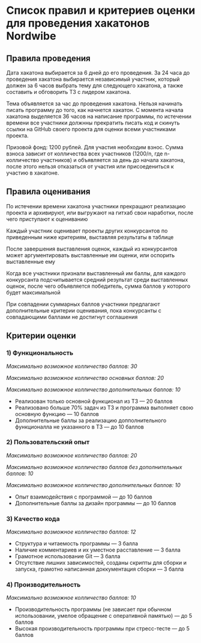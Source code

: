 <h1>Список правил и критериев оценки для проведения хакатонов Nordwibe</h1>

<h2>Правила проведения</h2>
<p>Дата хакатона выбирается за 6 дней до его проведения. За 24 часа до проведения хакатона выбирается независимый участник,
который должен за 6 часов выбрать тему для следующего хакатона, а также составить и обговорить ТЗ с лидером хакатона.</p>
<p>Тема объявляется за час до проведения хакатона. Нельзя начинать писать программу до того, как начнется хакатон.
С момента начала хакатона выделяется 36 часов на написание программы, по истечении времени все участники должнны прекратить писать код и скинуть ссылки на GitHub своего проекта для оценки всеми участниками проекта.</p>
<p>Призовой фонд: 1200 рублей. Для участия необходим взнос. Сумма взноса зависит от колличества всех участников (1200/n, где n-колличество участников) и объявляется за день до начала хакатона, после этого нельзя отказаться от участия или присоедениться к участию в хакатоне.</p>

<h2>Правила оценивания</h2>
<p>По истечении времени хакатона участники прекращают реализацию проекта и архивируют, или выгружают на гитхаб свои наработки, после чего приступают к оцениванию</p>
<p>Каждый участник оценивает проекты других конкурсантов по приведенным ниже критериям, выставляя результаты в таблице</p>
<p>После завершения выставления оценок, каждый из конкурсантов может аргументировать выставленные им оценки, или оспорить выставленные ему</p>
<p>Когда все участники признали выставленный им баллы, для каждого конкурсанта подсчитывается средний результат среди выставленных оценок, после чего объявляется победитель, сумма баллов у которого будет максимальной</p>
<p>При совпадении суммарных баллов участники предлагают дополнительные критерии оценивания, пока конкурсанты с совпадающими баллами не достигнут соглашения</p>

<h2>Критерии оценки</h2>
<h3>1) Функциональность</h3>
  <p><i>Максимально возможное колличество баллов: 30</i></p>
  <p><i>Максимально возможное колличество основных баллов: 20</i></p>
  <p><i>Максимально возможное колличество дополнительных баллов: 10</i></p>
  <ul>
    <li>Реализован только основной функционал из ТЗ — 20 баллов</li>
    <li>Реализовано больше 70% задач из ТЗ и программа выполняет свою основную функцию — 10 баллов</li>
    <li>Дополнительные баллы за реализацию допполнительного функционалла не указанного в ТЗ — до 10 баллов</li>
  </ul>

<h3>2) Пользовательский опыт</h3>
  <p><i>Максимально возможное колличество баллов: 20</i></p>
  <p><i>Максимально возможное колличество баллов без дополнительных баллов: 10</i></p>
  <p><i>Максимально возможное колличество дополнительных баллов: 10</i></p>
  <ul>
    <li>Опыт взаимодействия с программой — до 10 баллов</li>
    <li>Дополнительные баллы за дизайн программы — до 10 баллов</li>
  </ul>
  
<h3>3) Качество кода</h3>
  <p><i>Максимально возможное колличество баллов: 12</i></p>
  <ul>
    <li>Структура и читаемость программы — 3 балла</li>
    <li>Наличие комментариев и их уместное расставление — 3 балла</li>
    <li>Грамотное использование Git — 3 балла</li>
    <li>Отсутствие лишних зависимостей, созданы скрипты для сборки и запуска, грамотно написанная доккументация сборки — 3 балла</li>
  </ul>
  
<h3>4) Производительность</h3>
  <p><i>Максимально возможное колличество баллов: 10</i></p>
  <ul>
    <li>Производительность программы (не зависает при обычном использовании, умелое обращение с оперативной памятью) — до 5 баллов</li>
    <li>Высокая производительность программы при стресс-тесте — до 5 баллов</li>
  </ul>
